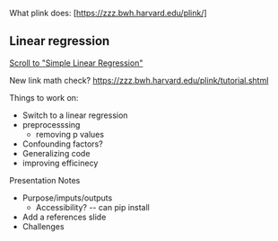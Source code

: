 

What plink does:
[https://zzz.bwh.harvard.edu/plink/]


## Linear regression
[Scroll to "Simple Linear Regression"](https://towardsdatascience.com/the-complete-guide-to-linear-regression-in-python-3d3f8f06bf8)

New link math check?
https://zzz.bwh.harvard.edu/plink/tutorial.shtml

Things to work on:
- Switch to a linear regression
- preprocesssing
  - removing p values
- Confounding factors?
- Generalizing code
- improving efficinecy


Presentation Notes
- Purpose/imputs/outputs
  - Accessibility? -- can pip install
- Add a references slide
- Challenges
